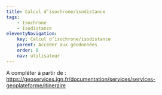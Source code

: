 ```yaml
---
title: Calcul d’isochrone/isodistance
tags:
    - Isochrone
    - Isodistance
eleventyNavigation:
    key: Calcul d’isochrone/isodistance
    parent: Accéder aux géodonnées
    order: 8
    nav: utilisateur
---
```


A compléter à partir de : https://geoservices.ign.fr/documentation/services/services-geoplateforme/itineraire
